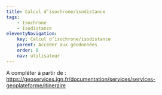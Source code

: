 ```yaml
---
title: Calcul d’isochrone/isodistance
tags:
    - Isochrone
    - Isodistance
eleventyNavigation:
    key: Calcul d’isochrone/isodistance
    parent: Accéder aux géodonnées
    order: 8
    nav: utilisateur
---
```


A compléter à partir de : https://geoservices.ign.fr/documentation/services/services-geoplateforme/itineraire
